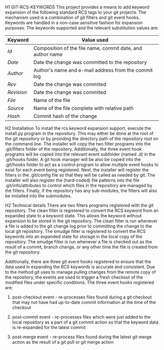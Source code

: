 H1 GIT-RCS-KEYWORDS
This project provides a means to add keyword expansion of the following
standard RCS tags to your git projects.  The mechanism used is a combination
of git filters and git event hooks. Keywords are handled in a non-case
sensitive fashion for expansion purposes.  The keywords supported and the
relevant substitution values are:

| Keyword    | Value used |
|------------|-----------------------------------------------------------|
| $Id$       | Composition of the file name, commit date, and author name |
| $Date$     | Date the change was committed to the repository |
| $Author$   | Author's name and e-mail address from the commit log |
| $Rev$      | Date the change was commited |
| $Revision$ | Date the change was commited |
| $File$     | Name of the file |
| $Source$   | Name of the file complete with relative path |
| $Hash$     | Commit hash of the change |

H2 Installation
To install the rcs keyword expansion support, execute the install.py program in the
repository.  This may either be done at the root of the git repository or by
providing the directory path of the repository root on the command line.  The installer
will copy the two filter programs into the .git/filters folder of the repository.
Additionally, the three event hook programs will be copied into the relevant event
subfolder (named <event>.d) in the .git/hooks folder.  A git hook manager will be also
be copied into the .git/hooks folder to act as a control program to allow multiple
event hooks to exist for each event being registered.  Next, the installer will
register the filters in the .git/config file so that they will be called as needed by git.
The installer will also register the (hard-coded) file patterns into the file
.git/info/attributes to control which files in the repository are managed by the
filters.  Finally, if the repository has any sub-modules, the filters will also be
installed into the submodules.

H2 Technical details
There are two filters programs registered with the git repository.  The clean filter
is registered to convert the RCS keyword from an expanded state to a keyword state.
This allows the keyword without expansion to be stored in the git repository.  The
clean filter is run whenever a file is added to the git change log prior to
committing the change to the local git repository. The smudge filter is registered
to convert the RCS keywords into an expanded state for storage in the local copy
of the repository.  The smudge filter is run whenever a file is checked out
as the result of a commit, branch change, or any other time the file is created
from the git repository.

Additionally, there are three git event hooks registered to ensure that the data used
in expanding the RCS keywords is accurate and consistent.  Due to the method git uses
to manage pulling changes from the remote copy of the repository, the events are used
to trigger a fresh checkout of the modified files under specific conditions.  The three
event hooks registered are:

1. post-checkout event - re-processes files found during a git checkout that may not
have had up-to-date commit information at the time of the checkout

2. post-commit event - re-processes files which were just added to the local repository
as a part of a git commit action so that the keyword data is re-expanded for the latest
commit

3. post-merge event - re-process files found during the latest git merge action as the
result of a git pull or git merge action

